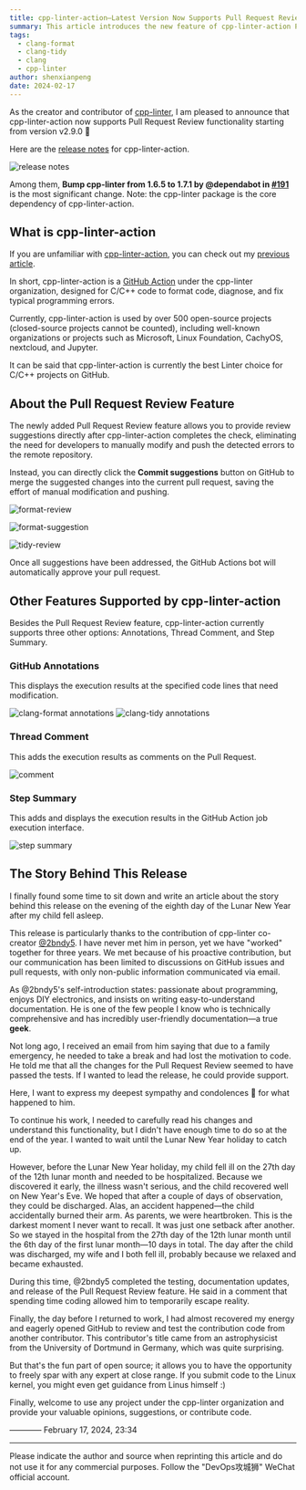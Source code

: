 ```yaml
---
title: cpp-linter-action—Latest Version Now Supports Pull Request Review Functionality 👏
summary: This article introduces the new feature of cpp-linter-action Pull Request Review, allowing developers to directly submit code modification suggestions on GitHub, improving code quality and collaboration efficiency.
tags:
  - clang-format
  - clang-tidy
  - clang
  - cpp-linter
author: shenxianpeng
date: 2024-02-17
---
```


As the creator and contributor of [cpp-linter](https://github.com/cpp-linter), I am pleased to announce that cpp-linter-action now supports Pull Request Review functionality starting from version v2.9.0 👏

Here are the [release notes](https://github.com/cpp-linter/releases) for cpp-linter-action.

![release notes](cpp-linter-action@2.9.0.png)

Among them, **Bump cpp-linter from 1.6.5 to 1.7.1 by @dependabot in [#191](https://github.com/cpp-linter/pull/191)** is the most significant change. Note: the cpp-linter package is the core dependency of cpp-linter-action.


## What is cpp-linter-action

If you are unfamiliar with [cpp-linter-action](https://github.com/cpp-linter/cpp-linter-action), you can check out my [previous article](https://shenxianpeng.github.io/2022/08/cpp-linter/).

In short, cpp-linter-action is a [GitHub Action](https://docs.github.com/en/actions/quickstart) under the cpp-linter organization, designed for C/C++ code to format code, diagnose, and fix typical programming errors.

Currently, cpp-linter-action is used by over 500 open-source projects (closed-source projects cannot be counted), including well-known organizations or projects such as Microsoft, Linux Foundation, CachyOS, nextcloud, and Jupyter.

It can be said that cpp-linter-action is currently the best Linter choice for C/C++ projects on GitHub.

## About the Pull Request Review Feature

The newly added Pull Request Review feature allows you to provide review suggestions directly after cpp-linter-action completes the check, eliminating the need for developers to manually modify and push the detected errors to the remote repository.

Instead, you can directly click the **Commit suggestions** button on GitHub to merge the suggested changes into the current pull request, saving the effort of manual modification and pushing.

![format-review](format-review.png)

![format-suggestion](format-suggestion.png)

![tidy-review](tidy-review.png)

Once all suggestions have been addressed, the GitHub Actions bot will automatically approve your pull request.

## Other Features Supported by cpp-linter-action

Besides the Pull Request Review feature, cpp-linter-action currently supports three other options: Annotations, Thread Comment, and Step Summary.

### GitHub Annotations

This displays the execution results at the specified code lines that need modification.

![clang-format annotations](clang-format-annotations.png)
![clang-tidy annotations](clang-tidy-annotations.png)

### Thread Comment

This adds the execution results as comments on the Pull Request.

![comment](comment.png)

### Step Summary

This adds and displays the execution results in the GitHub Action job execution interface.

![step summary](step-summary.png)

## The Story Behind This Release

I finally found some time to sit down and write an article about the story behind this release on the evening of the eighth day of the Lunar New Year after my child fell asleep.

This release is particularly thanks to the contribution of cpp-linter co-creator [@2bndy5](https://github.com/2bndy5).  I have never met him in person, yet we have "worked" together for three years.  We met because of his proactive contribution, but our communication has been limited to discussions on GitHub issues and pull requests, with only non-public information communicated via email.

As @2bndy5's self-introduction states: passionate about programming, enjoys DIY electronics, and insists on writing easy-to-understand documentation. He is one of the few people I know who is technically comprehensive and has incredibly user-friendly documentation—a true **geek**.

Not long ago, I received an email from him saying that due to a family emergency, he needed to take a break and had lost the motivation to code. He told me that all the changes for the Pull Request Review seemed to have passed the tests. If I wanted to lead the release, he could provide support.

Here, I want to express my deepest sympathy and condolences 🙏 for what happened to him.

To continue his work, I needed to carefully read his changes and understand this functionality, but I didn't have enough time to do so at the end of the year. I wanted to wait until the Lunar New Year holiday to catch up.

However, before the Lunar New Year holiday, my child fell ill on the 27th day of the 12th lunar month and needed to be hospitalized.  Because we discovered it early, the illness wasn't serious, and the child recovered well on New Year's Eve. We hoped that after a couple of days of observation, they could be discharged.
Alas, an accident happened—the child accidentally burned their arm. As parents, we were heartbroken. This is the darkest moment I never want to recall.  It was just one setback after another.  So we stayed in the hospital from the 27th day of the 12th lunar month until the 6th day of the first lunar month—10 days in total.
The day after the child was discharged, my wife and I both fell ill, probably because we relaxed and became exhausted.

During this time, @2bndy5 completed the testing, documentation updates, and release of the Pull Request Review feature. He said in a comment that spending time coding allowed him to temporarily escape reality.

Finally, the day before I returned to work, I had almost recovered my energy and eagerly opened GitHub to review and test the contribution code from another contributor. This contributor's title came from an astrophysicist from the University of Dortmund in Germany, which was quite surprising.

But that's the fun part of open source; it allows you to have the opportunity to freely spar with any expert at close range. If you submit code to the Linux kernel, you might even get guidance from Linus himself :)

Finally, welcome to use any project under the cpp-linter organization and provide your valuable opinions, suggestions, or contribute code.


———— February 17, 2024, 23:34

---

Please indicate the author and source when reprinting this article and do not use it for any commercial purposes.  Follow the "DevOps攻城狮" WeChat official account.
